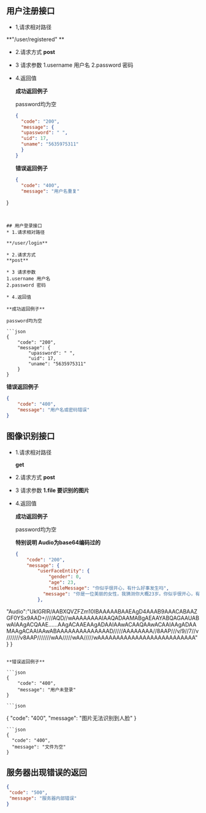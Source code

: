 ## 用户注册接口

* 1,请求相对路径

**"/user/registered"  ** 

* 2.请求方式
  **post**

* 3 请求参数
  1.username 用户名
  2.password 密码
  
* 4.返回值

  **成功返回例子**

  password均为空

  ```json
  {
    "code": "200",
    "message": {
    "upassword": " ",      
    "uid": 17,
    "uname": "5635975311"
    }
  }
  ```
  
  **错误返回例子**
  
  ```json
  {
    "code": "400",
    "message": "用户名重复"
}
  ```


## 用户登录接口
* 1.请求相对路径

  **/user/login**

* 2.请求方式
  **post**

* 3 请求参数
  1.username 用户名
  2.password 密码
  
* 4.返回值

  **成功返回例子**

  password均为空

  ```json
  {
      "code": "200",
      "message": {
          "upassword": " ",
          "uid": 17,
          "uname": "5635975311"
      }
  }
  ```
  
  **错误返回例子**
  
  ```json
  {
      "code": "400",
      "message": "用户名或密码错误"
}
  ```

## 图像识别接口
* 1.请求相对路径

  **get**

* 2.请求方式
  **post**

* 3 请求参数
  **1.file   要识别的图片**
  
* 4.返回值

  **成功返回例子**

  password均为空

  **特别说明 Audio为base64编码过的**
  
  ```json
  {
      "code": "200",
      "message": {
          "userFaceEntity": {
              "gender": 0,
              "age": 23,
              "smileMessage": "你似乎很开心，有什么好事发生吗",
            "message": "你是一位美丽的女性，我猜测你大概23岁。你似乎很开心，有什么好事发生吗"
          },
 "Audio":"UklGRlR/AABXQVZFZm10IBAAAAABAAEAgD4AAAB9AAACABAAZGF0YSx9AAD+////AQD//wAAAAAAAAIAAQADAAMABgAEAAYABQAGAAUABwAIAAgACQAAE......AAgACAAEAAgADAAIAAwACAAQAAwACAAIAAgADAAMAAgACAAIAAwABAAAAAAAAAAAAAAD/////AAAAAAAA//8AAP///v/9//7//v///////v8AAP///////wAA/////wAA/////wAAAAAAAAAAAAAAAAAAAAAAAAAA"
      }
  }
  ```

  **错误返回例子**
  
  ```json
  {
      "code": "400",
      "message": "用户未登录"
  }
  ```
  
    ```json
  {
      "code": "400",
      "message": "图片无法识别到人脸"
  }
  ```
  ```json
 {
    "code": "400",
    "message": "文件为空"
}
  ```
  
  
  ## 服务器出现错误的返回
   ```json
  {
    "code": "500",
    "message": "服务器内部错误"
  }
   ```
